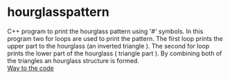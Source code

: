# hourglasspattern
C++ program to print the hourglass pattern using '#' symbols. In this program two for loops are used to print the pattern. The first loop prints the upper part to the hourglass (an inverted triangle ).
The second for loop prints the lower part of the hourglass ( triangle part ). By combining both of the triangles an hourglass structure is formed.<br/>
[Way to the code](https://github.com/ASTHA193/hourglasspattern/commit/34fd184eb7d46a67aa573179a3e6286edd19fa1a)

